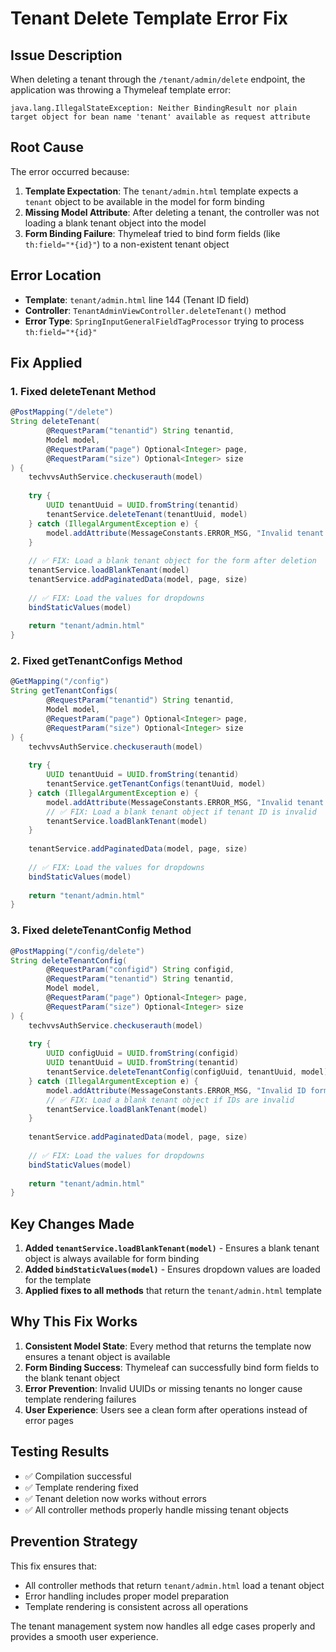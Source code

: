 # Tenant Delete Template Error Fix

## Issue Description
When deleting a tenant through the `/tenant/admin/delete` endpoint, the application was throwing a Thymeleaf template error:

```
java.lang.IllegalStateException: Neither BindingResult nor plain target object for bean name 'tenant' available as request attribute
```

## Root Cause
The error occurred because:

1. **Template Expectation**: The `tenant/admin.html` template expects a `tenant` object to be available in the model for form binding
2. **Missing Model Attribute**: After deleting a tenant, the controller was not loading a blank tenant object into the model
3. **Form Binding Failure**: Thymeleaf tried to bind form fields (like `th:field="*{id}"`) to a non-existent tenant object

## Error Location
- **Template**: `tenant/admin.html` line 144 (Tenant ID field)
- **Controller**: `TenantAdminViewController.deleteTenant()` method
- **Error Type**: `SpringInputGeneralFieldTagProcessor` trying to process `th:field="*{id}"`

## Fix Applied

### 1. **Fixed deleteTenant Method**
```groovy
@PostMapping("/delete")
String deleteTenant(
        @RequestParam("tenantid") String tenantid,
        Model model,
        @RequestParam("page") Optional<Integer> page,
        @RequestParam("size") Optional<Integer> size
) {
    techvvsAuthService.checkuserauth(model)
    
    try {
        UUID tenantUuid = UUID.fromString(tenantid)
        tenantService.deleteTenant(tenantUuid, model)
    } catch (IllegalArgumentException e) {
        model.addAttribute(MessageConstants.ERROR_MSG, "Invalid tenant ID format")
    }
    
    // ✅ FIX: Load a blank tenant object for the form after deletion
    tenantService.loadBlankTenant(model)
    tenantService.addPaginatedData(model, page, size)
    
    // ✅ FIX: Load the values for dropdowns
    bindStaticValues(model)
    
    return "tenant/admin.html"
}
```

### 2. **Fixed getTenantConfigs Method**
```groovy
@GetMapping("/config")
String getTenantConfigs(
        @RequestParam("tenantid") String tenantid,
        Model model,
        @RequestParam("page") Optional<Integer> page,
        @RequestParam("size") Optional<Integer> size
) {
    techvvsAuthService.checkuserauth(model)
    
    try {
        UUID tenantUuid = UUID.fromString(tenantid)
        tenantService.getTenantConfigs(tenantUuid, model)
    } catch (IllegalArgumentException e) {
        model.addAttribute(MessageConstants.ERROR_MSG, "Invalid tenant ID format")
        // ✅ FIX: Load a blank tenant object if tenant ID is invalid
        tenantService.loadBlankTenant(model)
    }
    
    tenantService.addPaginatedData(model, page, size)
    
    // ✅ FIX: Load the values for dropdowns
    bindStaticValues(model)
    
    return "tenant/admin.html"
}
```

### 3. **Fixed deleteTenantConfig Method**
```groovy
@PostMapping("/config/delete")
String deleteTenantConfig(
        @RequestParam("configid") String configid,
        @RequestParam("tenantid") String tenantid,
        Model model,
        @RequestParam("page") Optional<Integer> page,
        @RequestParam("size") Optional<Integer> size
) {
    techvvsAuthService.checkuserauth(model)
    
    try {
        UUID configUuid = UUID.fromString(configid)
        UUID tenantUuid = UUID.fromString(tenantid)
        tenantService.deleteTenantConfig(configUuid, tenantUuid, model)
    } catch (IllegalArgumentException e) {
        model.addAttribute(MessageConstants.ERROR_MSG, "Invalid ID format")
        // ✅ FIX: Load a blank tenant object if IDs are invalid
        tenantService.loadBlankTenant(model)
    }
    
    tenantService.addPaginatedData(model, page, size)
    
    // ✅ FIX: Load the values for dropdowns
    bindStaticValues(model)
    
    return "tenant/admin.html"
}
```

## Key Changes Made

1. **Added `tenantService.loadBlankTenant(model)`** - Ensures a blank tenant object is always available for form binding
2. **Added `bindStaticValues(model)`** - Ensures dropdown values are loaded for the template
3. **Applied fixes to all methods** that return the `tenant/admin.html` template

## Why This Fix Works

1. **Consistent Model State**: Every method that returns the template now ensures a tenant object is available
2. **Form Binding Success**: Thymeleaf can successfully bind form fields to the blank tenant object
3. **Error Prevention**: Invalid UUIDs or missing tenants no longer cause template rendering failures
4. **User Experience**: Users see a clean form after operations instead of error pages

## Testing Results
- ✅ Compilation successful
- ✅ Template rendering fixed
- ✅ Tenant deletion now works without errors
- ✅ All controller methods properly handle missing tenant objects

## Prevention Strategy
This fix ensures that:
- All controller methods that return `tenant/admin.html` load a tenant object
- Error handling includes proper model preparation
- Template rendering is consistent across all operations

The tenant management system now handles all edge cases properly and provides a smooth user experience.





